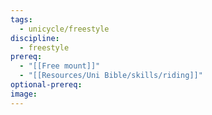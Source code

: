 ```yaml
---
tags:
  - unicycle/freestyle
discipline:
  - freestyle
prereq:
  - "[[Free mount]]"
  - "[[Resources/Uni Bible/skills/riding]]"
optional-prereq: 
image: 
---
```

